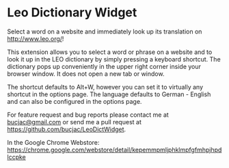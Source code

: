 # Leo Dictionary Widget
Select a word on a website and immediately look up its translation on http://www.leo.org/!

This extension allows you to select a word or phrase on a website and to look it up in the LEO dictionary by simply pressing a keyboard shortcut. The dictionary pops up conveniently in the upper right corner inside your browser window. It does not open a new tab or window.

The shortcut defaults to Alt+W, however you can set it to virtually any shortcut in the options page. The language defaults to German - English and can also be configured in the options page.

For feature request and bug reports please contact me at bucjac@gmail.com or send me a pull request at https://github.com/bucjac/LeoDictWidget.

In the Google Chrome Webstore: https://chrome.google.com/webstore/detail/kepemmpmljphklmpfgfmhpjhpdlccpke
